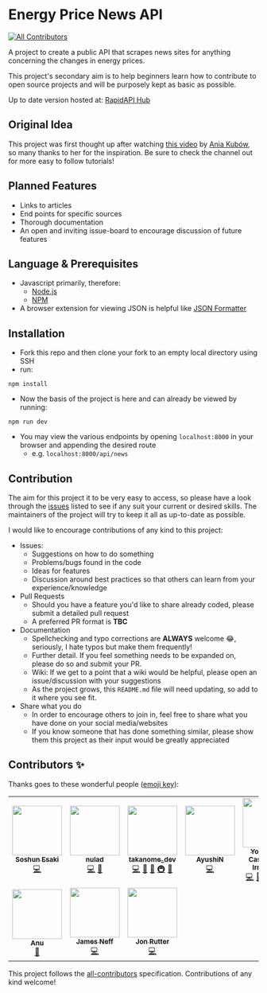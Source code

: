 # Energy Price News API

<!-- ALL-CONTRIBUTORS-BADGE:START - Do not remove or modify this section -->
[![All Contributors](https://img.shields.io/badge/all_contributors-10-orange.svg?style=flat-square)](#contributors-)
<!-- ALL-CONTRIBUTORS-BADGE:END -->

A project to create a public API that scrapes news sites for anything concerning the changes in energy prices.

This project's secondary aim is to help beginners learn how to contribute to open source projects and will be purposely kept as basic as possible.

Up to date version hosted at: [RapidAPI Hub](https://rapidapi.com/sanglin-TlEqlfGPc/api/energy-price-news/)

## Original Idea

This project was first thought up after watching [this video](https://www.youtube.com/watch?v=GK4Pl-GmPHk&t=3184s) by [Ania Kubów](https://www.youtube.com/channel/UC5DNytAJ6_FISueUfzZCVsw), so many thanks to her for the inspiration. Be sure to check the channel out for more easy to follow tutorials!

## Planned Features

- Links to articles
- End points for specific sources
- Thorough documentation
- An open and inviting issue-board to encourage discussion of future features

## Language & Prerequisites

- Javascript primarily, therefore:
  - [Node.js](https://nodejs.org)
  - [NPM](https://npmjs.org)
- A browser extension for viewing JSON is helpful like [JSON Formatter](https://chrome.google.com/webstore/detail/json-formatter/bcjindcccaagfpapjjmafapmmgkkhgoa?hl=en)

## Installation

- Fork this repo and then clone your fork to an empty local directory using SSH
- run:

```ssh
npm install
```

- Now the basis of the project is here and can already be viewed by running:

```ssh
npm run dev
```

- You may view the various endpoints by opening `localhost:8000` in your browser and appending the desired route
  - e.g. `localhost:8000/api/news`

## Contribution

The aim for this project it to be very easy to access, so please have a look through the [issues](https://github.com/MizouziE/energy-prices-api/issues) listed to see if any suit your current or desired skills. The maintainers of the project will try to keep it all as up-to-date as possible.

I would like to encourage contributions of any kind to this project:

- Issues:
  - Suggestions on how to do something
  - Problems/bugs found in the code
  - Ideas for features
  - Discussion around best practices so that others can learn from your experience/knowledge
- Pull Requests
  - Should you have a feature you'd like to share already coded, please submit a detailed pull request
  - A preferred PR format is **TBC**
- Documentation
  - Spellchecking and typo corrections are **ALWAYS** welcome :joy:, seriously, I hate typos but make them frequently!
  - Further detail. If you feel something needs to be expanded on, please do so and submit your PR.
  - Wiki: If we get to a point that a wiki would be helpful, please open an issue/discussion with your suggestions
  - As the project grows, this `README.md` file will need updating, so add to it where you see fit.
- Share what you do
  - In order to encourage others to join in, feel free to share what you have done on your social media/websites
  - If you know someone that has done something similar, please show them this project as their input would be greatly appreciated

## Contributors ✨

Thanks goes to these wonderful people ([emoji key](https://allcontributors.org/docs/en/emoji-key)):

<!-- ALL-CONTRIBUTORS-LIST:START - Do not remove or modify this section -->
<!-- prettier-ignore-start -->
<!-- markdownlint-disable -->
<table>
  <tr>
    <td align="center"><a href="https://github.com/OakenSushi"><img src="https://avatars.githubusercontent.com/u/39666763?v=4?s=100" width="100px;" alt=""/><br /><sub><b>Soshun Esaki</b></sub></a><br /><a href="https://github.com/MizouziE/energy-prices-api/commits?author=OakenSushi" title="Code">💻</a></td>
    <td align="center"><a href="https://github.com/nulad"><img src="https://avatars.githubusercontent.com/u/8773503?v=4?s=100" width="100px;" alt=""/><br /><sub><b>nulad</b></sub></a><br /><a href="https://github.com/MizouziE/energy-prices-api/commits?author=nulad" title="Code">💻</a> <a href="#ideas-nulad" title="Ideas, Planning, & Feedback">🤔</a></td>
    <td align="center"><a href="https://github.com/TAKANOME-DEV"><img src="https://avatars.githubusercontent.com/u/79809121?v=4?s=100" width="100px;" alt=""/><br /><sub><b>takanome_dev</b></sub></a><br /><a href="https://github.com/MizouziE/energy-prices-api/commits?author=TAKANOME-DEV" title="Code">💻</a> <a href="#ideas-TAKANOME-DEV" title="Ideas, Planning, & Feedback">🤔</a> <a href="https://github.com/MizouziE/energy-prices-api/commits?author=TAKANOME-DEV" title="Documentation">📖</a> <a href="#infra-TAKANOME-DEV" title="Infrastructure (Hosting, Build-Tools, etc)">🚇</a> <a href="#tool-TAKANOME-DEV" title="Tools">🔧</a></td>
    <td align="center"><a href="https://github.com/ANaphade"><img src="https://avatars.githubusercontent.com/u/36621150?v=4?s=100" width="100px;" alt=""/><br /><sub><b>AyushiN</b></sub></a><br /><a href="https://github.com/MizouziE/energy-prices-api/commits?author=ANaphade" title="Code">💻</a></td>
    <td align="center"><a href="https://www.linkedin.com/in/Yoshemith/"><img src="https://avatars.githubusercontent.com/u/87047389?v=4?s=100" width="100px;" alt=""/><br /><sub><b>Yoshemith Castellanos Irribarren</b></sub></a><br /><a href="https://github.com/MizouziE/energy-prices-api/commits?author=Yoshemith" title="Code">💻</a> <a href="#ideas-Yoshemith" title="Ideas, Planning, & Feedback">🤔</a> <a href="#infra-Yoshemith" title="Infrastructure (Hosting, Build-Tools, etc)">🚇</a> <a href="#content-Yoshemith" title="Content">🖋</a> <a href="#design-Yoshemith" title="Design">🎨</a></td>
    <td align="center"><a href="https://github.com/dbsaw"><img src="https://avatars.githubusercontent.com/u/66219217?v=4?s=100" width="100px;" alt=""/><br /><sub><b>dbsaw</b></sub></a><br /><a href="https://github.com/MizouziE/energy-prices-api/commits?author=dbsaw" title="Code">💻</a> <a href="#ideas-dbsaw" title="Ideas, Planning, & Feedback">🤔</a></td>
    <td align="center"><a href="https://github.com/dcordoba97"><img src="https://avatars.githubusercontent.com/u/46203203?v=4?s=100" width="100px;" alt=""/><br /><sub><b>Diego Cordoba</b></sub></a><br /><a href="https://github.com/MizouziE/energy-prices-api/commits?author=dcordoba97" title="Code">💻</a></td>
  </tr>
  <tr>
    <td align="center"><a href="https://github.com/anu-codes"><img src="https://avatars.githubusercontent.com/u/96435434?v=4?s=100" width="100px;" alt=""/><br /><sub><b>Anu</b></sub></a><br /><a href="https://github.com/MizouziE/energy-prices-api/commits?author=anu-codes" title="Documentation">📖</a></td>
    <td align="center"><a href="https://www.jamesneff.com/"><img src="https://avatars.githubusercontent.com/u/72764232?v=4?s=100" width="100px;" alt=""/><br /><sub><b>James Neff</b></sub></a><br /><a href="https://github.com/MizouziE/energy-prices-api/commits?author=NeffCodes" title="Code">💻</a></td>
    <td align="center"><a href="https://jonrutter.io/"><img src="https://avatars.githubusercontent.com/u/69657008?v=4?s=100" width="100px;" alt=""/><br /><sub><b>Jon Rutter</b></sub></a><br /><a href="https://github.com/MizouziE/energy-prices-api/commits?author=rutterjt" title="Code">💻</a></td>
  </tr>
</table>

<!-- markdownlint-restore -->
<!-- prettier-ignore-end -->

<!-- ALL-CONTRIBUTORS-LIST:END -->

This project follows the [all-contributors](https://github.com/all-contributors/all-contributors) specification. Contributions of any kind welcome!
